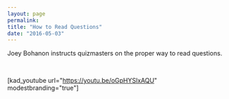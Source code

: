 ```yaml
---
layout: page
permalink: 
title: "How to Read Questions"
date: "2016-05-03"
---
```


Joey Bohanon instructs quizmasters on the proper way to read questions.

 

\[kad\_youtube url="https://youtu.be/oGpHYSlxAQU" modestbranding="true"\]
